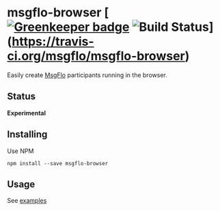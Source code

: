 # msgflo-browser [[![Greenkeeper badge](https://badges.greenkeeper.io/msgflo/msgflo-browser.svg)](https://greenkeeper.io/) ![Build Status](https://travis-ci.org/msgflo/msgflo-browser.svg?branch=master)](https://travis-ci.org/msgflo/msgflo-browser)

Easily create [MsgFlo](https://msgflo.org) participants running in the browser.

## Status
**Experimental**

## Installing

Use NPM

    npm install --save msgflo-browser

## Usage

See [examples](./examples)
